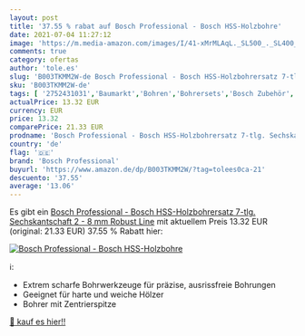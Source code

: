 ```yaml
---
layout: post
title: '37.55 % rabat auf Bosch Professional - Bosch HSS-Holzbohre'
date: 2021-07-04 11:27:12
image: 'https://m.media-amazon.com/images/I/41-xMrMLAqL._SL500_._SL400_.jpg'
comments: true
category: ofertas
author: 'tole.es'
slug: 'B003TKMM2W-de Bosch Professional - Bosch HSS-Holzbohrersatz 7-tlg....'
sku: 'B003TKMM2W-de'
tags: [ '2752431031','Baumarkt','Bohren','Bohrersets','Bosch Zubehör','Elektro- & Handwerkzeuge','Holzbohrer','Holzbohrer-Sets mit Sechskantschaft','Holzspiralbohrer','Produkte','Zubehör für Elektrowerkzeuge','bosch professional', ]
actualPrice: 13.32 EUR
currency: EUR
price: 13.32
comparePrice: 21.33 EUR
prodname: 'Bosch Professional - Bosch HSS-Holzbohrersatz 7-tlg. Sechskantschaft 2 - 8 mm Robust Line'
country: 'de'
flag: '🇩🇪'
brand: 'Bosch Professional'
buyurl: 'https://www.amazon.de/dp/B003TKMM2W/?tag=tolees0ca-21'
descuento: '37.55'
average: '13.06'
---
```


Es gibt ein [Bosch Professional - Bosch HSS-Holzbohrersatz 7-tlg. Sechskantschaft 2 - 8 mm Robust Line](https://www.amazon.de/dp/B003TKMM2W/?tag=tolees0ca-21) mit aktuellem Preis 13.32 EUR (original: 21.33 EUR) 37.55 % Rabatt hier:

[![Bosch Professional - Bosch HSS-Holzbohre](https://m.media-amazon.com/images/I/41-xMrMLAqL._SL500_._SL400_.jpg)](https://www.amazon.de/dp/B003TKMM2W/?tag=tolees0ca-21)

ℹ️:

- Extrem scharfe Bohrwerkzeuge für präzise, ausrissfreie Bohrungen
- Geeignet für harte und weiche Hölzer
- Bohrer mit Zentrierspitze

[🛒 kauf es hier!!](https://www.amazon.de/dp/B003TKMM2W/?tag=tolees0ca-21)
